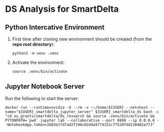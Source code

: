 # DS Analysis for SmartDelta

## Python Intercative Environment

1. First time after cloning new environment should be created (from the **repo root directory**):
    ```
    python3 -m venv .venv
    ```
1. Activate the environment:
    ```
    source .venv/bin/activate
    ```

## Jupyter Notebook Server

Run the following to start the server:
```
docker run --runtime=nvidia -d --rm -v ~:/home/${USER} --net=host --name="${USER}_smartdelta_jupyter_server" ${USER}_smartdelta_ds bash -c "cd eu_grants/smartdelta/ds_research && source .venv/bin/activate && PYTONPATH=`pwd` jupyter lab --collaborative --port 8888 --ip 0.0.0.0 --NotebookApp.token=1603e1fd7ad2f198c02d4a9774332c77520fdd130482a773"
```


